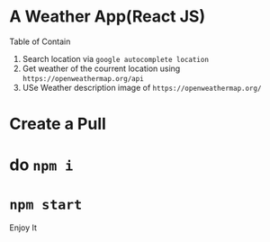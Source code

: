 # A Weather App(React JS)
Table of Contain
1) Search location via `google autocomplete location`
2) Get weather of the courrent location using `https://openweathermap.org/api`
3) USe Weather description image of `https://openweathermap.org/` 

# Create a Pull
# do `npm i`
# `npm start`

Enjoy It